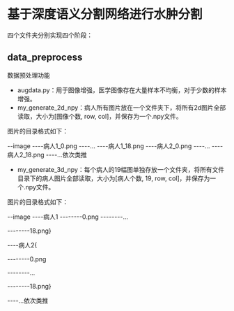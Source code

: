 # 基于深度语义分割网络进行水肿分割

四个文件夹分别实现四个阶段：

## data_preprocess
数据预处理功能

* augdata.py：用于图像增强，医学图像存在大量样本不均衡，对于少数的样本增强。
* my_generate_2d_npy：病人所有图片放在一个文件夹下，将所有2d图片全部读取，大小为[图像个数, row, col]，并保存为一个.npy文件。

图片的目录格式如下：

--image
----病人1_0.png
----...
----病人1_18.png
----病人2_0.png
----...
----病人2_18.png
----...依次类推

* my_generate_3d_npy：每个病人的19幅图单独存放一个文件夹，将所有文件目录下的病人图片全部读取，大小为[病人个数, 19, row, col]，并保存为一个.npy文件。

图片的目录格式如下：

--image
----病人1
--------0.png
--------...

--------18.png}

----病人2{

--------0.png

--------...

--------18.png}

----...依次类推
